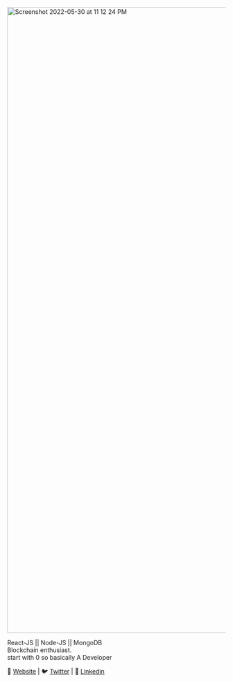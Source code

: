 <img width="1440" alt="Screenshot 2022-05-30 at 11 12 24 PM" src="https://user-images.githubusercontent.com/71505551/171041385-be47292b-a68a-43e1-b2d6-c8e339ddcfad.png">



React-JS || Node-JS || MongoDB <br>
Blockchain enthusiast.<br>
start with 0 so basically A Developer 


🏡 <a href="https://anshdoshi.vercel.app">Website</a> | 🐦 <a href="https://twitter.com/anshdoshi_10">Twitter</a> | 👔 <a href="https://www.linkedin.com/in/ansh-doshi-ba280422b/">Linkedin</a>
 
 
